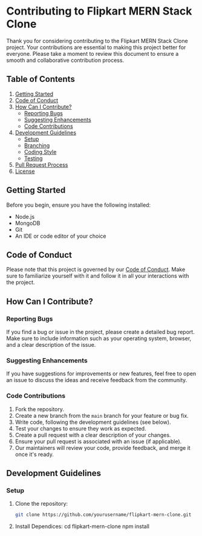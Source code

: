 # Contributing to Flipkart MERN Stack Clone

Thank you for considering contributing to the Flipkart MERN Stack Clone project. Your contributions are essential to making this project better for everyone. Please take a moment to review this document to ensure a smooth and collaborative contribution process.

## Table of Contents
1. [Getting Started](#getting-started)
2. [Code of Conduct](#code-of-conduct)
3. [How Can I Contribute?](#how-can-i-contribute)
    - [Reporting Bugs](#reporting-bugs)
    - [Suggesting Enhancements](#suggesting-enhancements)
    - [Code Contributions](#code-contributions)
4. [Development Guidelines](#development-guidelines)
    - [Setup](#setup)
    - [Branching](#branching)
    - [Coding Style](#coding-style)
    - [Testing](#testing)
5. [Pull Request Process](#pull-request-process)
6. [License](#license)

## Getting Started

Before you begin, ensure you have the following installed:
- Node.js
- MongoDB
- Git
- An IDE or code editor of your choice

## Code of Conduct

Please note that this project is governed by our [Code of Conduct](CODE_OF_CONDUCT.md). Make sure to familiarize yourself with it and follow it in all your interactions with the project.

## How Can I Contribute?

### Reporting Bugs

If you find a bug or issue in the project, please create a detailed bug report. Make sure to include information such as your operating system, browser, and a clear description of the issue.

### Suggesting Enhancements

If you have suggestions for improvements or new features, feel free to open an issue to discuss the ideas and receive feedback from the community.

### Code Contributions

1. Fork the repository.
2. Create a new branch from the `main` branch for your feature or bug fix.
3. Write code, following the development guidelines (see below).
4. Test your changes to ensure they work as expected.
5. Create a pull request with a clear description of your changes.
6. Ensure your pull request is associated with an issue (if applicable).
7. Our maintainers will review your code, provide feedback, and merge it once it's ready.

## Development Guidelines

### Setup

1. Clone the repository:
   ```bash
   git clone https://github.com/yourusername/flipkart-mern-clone.git
2. Install Dependices:
    cd flipkart-mern-clone
    npm install
